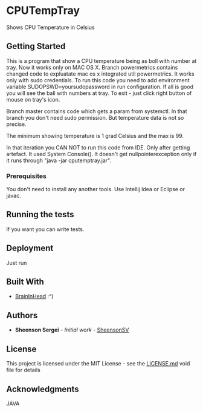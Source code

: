 # CPUTempTray

Shows CPU Temperature in Celsius

## Getting Started

This is a program that show a CPU temperature being as boll with number at tray.
Now it works only on MAC OS X.
Branch powermetrics contains changed code to expluatate mac os x integrated util powermetrics.
It works only with sudo credentials. 
To run this code you need to add environment variable SUDOPSWD=yoursudopassword in run configuration.
If all is good you will see the ball with numbers at tray.
To exit - just click right button of mouse on tray's icon.

Branch master contains code which gets a param from systemctl. In that branch you don't need sudo permission.
But temperature data is not so precise.

The minimum showing temperature is 1 grad Celsius and the max is 99.

In that iteration you CAN NOT to run this code from IDE. Only after getting artefact. It used System Console().
It doesn't get nullpointerexception only if it runs through "java -jar cputemptray.jar".

### Prerequisites

You don't need to install any another tools. 
Use Intellij Idea or Eclipse or javac. 

## Running the tests

If you want you can write tests.

## Deployment

Just run

## Built With

* [BrainInHead](http://itisinheads/) :^)

## Authors

* **Sheenson Sergei** - *Initial work* - [SheensonSV](https://github.com/SheensonSV)

## License

This project is licensed under the MIT License - see the [LICENSE.md](LICENSE.md) void file for details

## Acknowledgments

JAVA